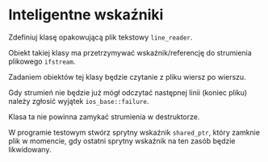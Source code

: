 # Inteligentne wskaźniki

Zdefiniuj klasę opakowującą plik tekstowy `line_reader`.

Obiekt takiej klasy ma przetrzymywać wskaźnik/referencję do strumienia plikowego `ifstream`.

Zadaniem obiektów tej klasy będzie czytanie z pliku wiersz po wierszu.

Gdy strumień nie będzie już mógł odczytać następnej linii (koniec pliku) należy zgłosić wyjątek `ios_base::failure`.

Klasa ta nie powinna zamykać strumienia w destruktorze.

W programie testowym stwórz sprytny wskaźnik `shared_ptr`, który zamknie plik w momencie, 
gdy ostatni sprytny wskaźnik na ten zasób będzie likwidowany.
